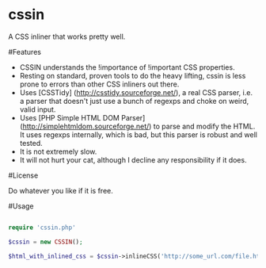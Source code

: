 cssin
=====

A CSS inliner that works pretty well.

#Features

* CSSIN understands the !importance of !important CSS properties.
* Resting on standard, proven tools to do the heavy lifting, cssin is less prone to errors than other CSS inliners out there.
* Uses [CSSTidy] (http://csstidy.sourceforge.net/), a real CSS parser, i.e. a parser that doesn't just use a bunch of regexps and choke on weird, valid input.
* Uses [PHP Simple HTML DOM Parser] (http://simplehtmldom.sourceforge.net/) to parse and modify the HTML. It uses regexps internally, which is bad, but this parser is robust and well tested.
* It is not extremely slow.
* It will not hurt your cat, although I decline any responsibility if it does.

#License

Do whatever you like if it is free.

#Usage

```php

require 'cssin.php'

$cssin = new CSSIN();

$html_with_inlined_css = $cssin->inlineCSS('http://some_url.com/file.html');

```
